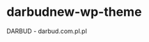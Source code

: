 # darbudnew-wp-theme
DARBUD - darbud.com.pl.pl

<!-- npm run build:dev → dist/style.css + style.css.map

npm run build:prod → tylko dist/style.css, bez .map, skompresowany

npm run dev → automatyczne odświeżanie przy zmianach (watch) -->
